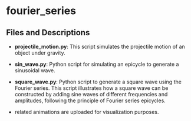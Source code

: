 # fourier_series

## Files and Descriptions

- **projectile_motion.py**: This script simulates the projectile motion of an object under gravity.
- **sin_wave.py**: Python script for simulating an epicycle to generate a sinusoidal wave.

- **square_wave.py**: Python script to generate a square wave using the Fourier series. This script illustrates how a square wave can be constructed by adding sine waves of different frequencies and amplitudes, following the principle of Fourier series epicycles.

- related animations are uploaded for visualization purposes.


